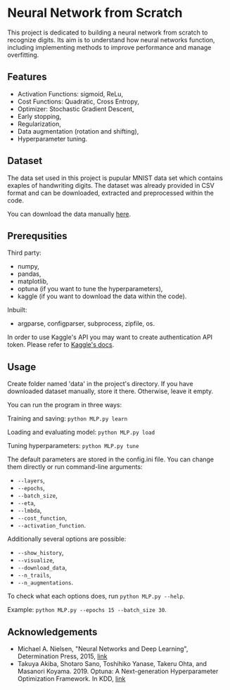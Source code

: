 # Neural Network from Scratch
This project is dedicated to building a neural network from scratch to recognize digits. Its aim is to understand how neural networks function, including implementing methods to improve performance and manage overfitting.

## Features
- Activation Functions: sigmoid, ReLu,
- Cost Functions: Quadratic, Cross Entropy,
- Optimizer: Stochastic Gradient Descent,
- Early stopping,
- Regularization,
- Data augmentation (rotation and shifting),
- Hyperparameter tuning.

## Dataset
The data set used in this project is pupular MNIST data set which contains exaples of handwriting digits. The dataset was already provided in CSV format and can be downloaded, extracted and preprocessed within the code.

You can download the data manually [here](https://www.kaggle.com/datasets/oddrationale/mnist-in-csv).

## Prerequsities
Third party:
- numpy,
- pandas,
- matplotlib,
- optuna (if you want to tune the hyperparameters),
- kaggle (if you want to download the data within the code).
  
Inbuilt:
- argparse, configparser, subprocess, zipfile, os.
  
In order to use Kaggle's API you may want to create authentication API token. Please refer to [Kaggle's docs](https://www.kaggle.com/docs/api).

## Usage
Create folder named 'data' in the project's directory. If you have downloaded dataset manually, store it there. Otherwise, leave it empty.

You can run the program in three ways:

Training and saving: `python MLP.py learn`

Loading and evaluating model: `python MLP.py load`

Tuning hyperparameters: `python MLP.py tune`

The default parameters are stored in the config.ini file. You can change them directly or run command-line arguments:
- `--layers`,
- `--epochs`,
- `--batch_size`,
- `--eta`,
- `--lmbda`,
- `--cost_function`,
- `--activation_function`.
  
Additionally several options are possible:
- `--show_history`,
-  `--visualize`,
-  `--download_data`,
-  `--n_trails`,
-  `--n_augmentations`.

To check what each options does, run `python MLP.py --help`.
  
Example: `python MLP.py --epochs 15 --batch_size 30`.

## Acknowledgements 
- Michael A. Nielsen, "Neural Networks and Deep Learning", Determination Press, 2015, [link](http://neuralnetworksanddeeplearning.com/index.html)
- Takuya Akiba, Shotaro Sano, Toshihiko Yanase, Takeru Ohta, and Masanori Koyama. 2019. Optuna: A Next-generation Hyperparameter Optimization Framework. In KDD, [link](https://optuna.org/)
